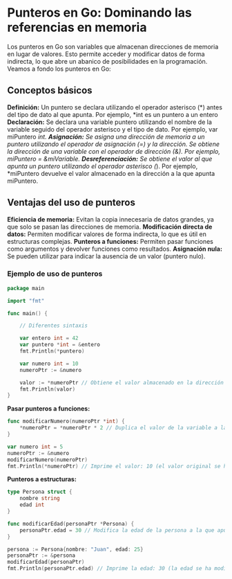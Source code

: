 # Punteros en Go: Dominando las referencias en memoria

Los punteros en Go son variables que almacenan direcciones de memoria en lugar de valores. Esto permite acceder y modificar datos de forma indirecta, lo que abre un abanico de posibilidades en la programación. Veamos a fondo los punteros en Go:

## Conceptos básicos

**Definición:** Un puntero se declara utilizando el operador asterisco (\*) antes del tipo de dato al que apunta. Por ejemplo, \*int es un puntero a un entero
**Declaración:** Se declara una variable puntero utilizando el nombre de la variable seguido del operador asterisco y el tipo de dato. Por ejemplo, var miPuntero _int.
**Asignación:** Se asigna una dirección de memoria a un puntero utilizando el operador de asignación (=) y la dirección. Se obtiene la dirección de una variable con el operador de dirección (&). Por ejemplo, miPuntero = &miVariable.
**Desreferenciación:** Se obtiene el valor al que apunta un puntero utilizando el operador asterisco (_). Por ejemplo, \*miPuntero devuelve el valor almacenado en la dirección a la que apunta miPuntero.

## Ventajas del uso de punteros

**Eficiencia de memoria:** Evitan la copia innecesaria de datos grandes, ya que solo se pasan las direcciones de memoria.
**Modificación directa de datos:** Permiten modificar valores de forma indirecta, lo que es útil en estructuras complejas.
**Punteros a funciones:** Permiten pasar funciones como argumentos y devolver funciones como resultados.
**Asignación nula:** Se pueden utilizar para indicar la ausencia de un valor (puntero nulo).

### Ejemplo de uso de punteros

```go
package main

import "fmt"

func main() {

    // Diferentes sintaxis

    var entero int = 42
    var puntero *int = &entero
    fmt.Println(*puntero)

    var numero int = 10
    numeroPtr := &numero

    valor := *numeroPtr // Obtiene el valor almacenado en la dirección de memoria a la que apunta 'numeroPtr'
    fmt.Println(valor)
}
```

**Pasar punteros a funciones:**

```go
func modificarNumero(numeroPtr *int) {
    *numeroPtr = *numeroPtr * 2 // Duplica el valor de la variable a la que apunta 'numeroPtr'
}

var numero int = 5
numeroPtr := &numero
modificarNumero(numeroPtr)
fmt.Println(*numeroPtr) // Imprime el valor: 10 (el valor original se ha duplicado)
```

**Punteros a estructuras:**

```go
type Persona struct {
    nombre string
    edad int
}

func modificarEdad(personaPtr *Persona) {
    personaPtr.edad = 30 // Modifica la edad de la persona a la que apunta 'personaPtr'
}

persona := Persona{nombre: "Juan", edad: 25}
personaPtr := &persona
modificarEdad(personaPtr)
fmt.Println(personaPtr.edad) // Imprime la edad: 30 (la edad se ha modificado)
```
